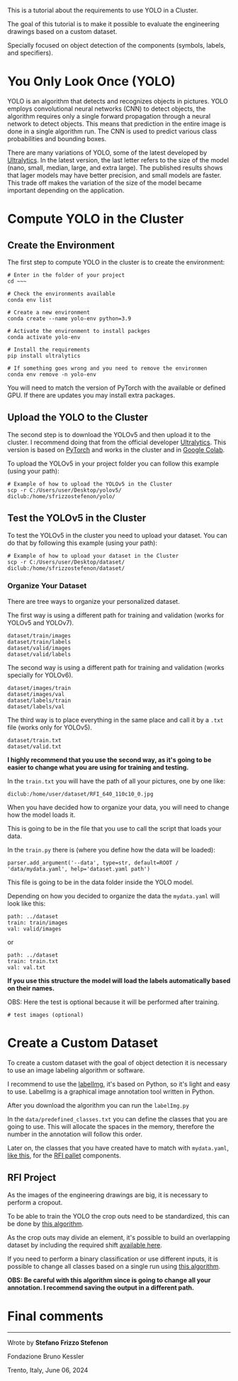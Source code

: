 This is a tutorial about the requirements to use YOLO in a Cluster.

The goal of this tutorial is to make it possible to evaluate the engineering drawings based on a custom dataset.

Specially focused on object detection of the components (symbols, labels, and specifiers).

# You Only Look Once (YOLO)

YOLO is an algorithm that detects and recognizes objects in pictures. YOLO employs convolutional neural networks (CNN) to detect objects, the algorithm requires only a single forward propagation through a neural network to detect objects. This means that prediction in the entire image is done in a single algorithm run. The CNN is used to predict various class probabilities and bounding boxes.

There are many variations of YOLO, some of the latest developed by [Ultralytics](https://github.com/ultralytics/ultralytics). In the latest version, the last letter refers to the size of the model (nano, small, median, large, and extra large). The published results shows that lager models may have better precision, and small models are faster. This trade off makes the variation of the size of the model became important depending on the application.

# Compute YOLO in the Cluster

## Create the Environment

The first step to compute YOLO in the cluster is to create the environment:

```
# Enter in the folder of your project
cd ~~~ 

# Check the environments available
conda env list

# Create a new environment
conda create --name yolo-env python=3.9

# Activate the environment to install packges
conda activate yolo-env

# Install the requirements
pip install ultralytics

# If something goes wrong and you need to remove the environmen
conda env remove -n yolo-env
```

You will need to match the version of PyTorch with the available or defined GPU. 
If there are updates you may install extra packages.

## Upload the YOLO to the Cluster

The second step is to download the YOLOv5 and then upload it to the cluster.
I recommend doing that from the official developer [Ultralytics](https://github.com/ultralytics/yolov5/). 
This version is based on [PyTorch](https://pytorch.org/) and works in the cluster and in [Google Colab](https://colab.research.google.com/github/ultralytics/yolov5/blob/master/tutorial.ipynb).

To upload the YOLOv5 in your project folder you can follow this example (using your path):
```
# Example of how to upload the YOLOv5 in the Cluster
scp -r C:/Users/user/Desktop/yolov5/ diclub:/home/sfrizzostefenon/yolo/
```

## Test the YOLOv5 in the Cluster

To test the YOLOv5 in the cluster you need to upload your dataset.
You can do that by following this example (using your path):
```
# Example of how to upload your dataset in the Cluster
scp -r C:/Users/user/Desktop/dataset/ diclub:/home/sfrizzostefenon/dataset/
```

### Organize Your Dataset

There are tree ways to organize your personalized dataset.

The first way is using a different path for training and validation (works for YOLOv5 and YOLOv7).
```    
dataset/train/images
dataset/train/labels
dataset/valid/images
dataset/valid/labels
```

The second way is using a different path for training and validation (works specially for YOLOv6).
```    
dataset/images/train
dataset/images/val
dataset/labels/train
dataset/labels/val
```

The third way is to place everything in the same place and call it by a `.txt` file (works only for YOLOv5).
```
dataset/train.txt
dataset/valid.txt
```

**I highly recommend that you use the second way, as it's going to be easier to change what you are using for training and testing.**

In the `train.txt` you will have the path of all your pictures, one by one like:
```
diclub:/home/user/dataset/RFI_640_110c10_0.jpg
```

When you have decided how to organize your data, you will need to change how the model loads it.

This is going to be in the file that you use to call the script that loads your data.

In the `train.py` there is (where you define how the data will be loaded):
```
parser.add_argument('--data', type=str, default=ROOT / 'data/mydata.yaml', help='dataset.yaml path') 
```

This file is going to be in the data folder inside the YOLO model.

Depending on how you decided to organize the data the `mydata.yaml` will look like this:
```
path: ../dataset
train: train/images
val: valid/images
```
or
```
path: ../dataset
train: train.txt
val: val.txt
```

**If you use this structure the model will load the labels automatically based on their names.**

OBS: Here the test is optional because it will be performed after training.
```
# test images (optional)
```

# Create a Custom Dataset

To create a custom dataset with the goal of object detection it is necessary to use an image labeling algorithm or software.

I recommend to use the [labelImg](https://github.com/heartexlabs/labelImg), it's based on Python, so it's light and easy to use.
LabelImg is a graphical image annotation tool written in Python.

After you download the algorithm you can run the `labelImg.py`

In the `data/predefined_classes.txt` you can define the classes that you are going to use. 
This will allocate the spaces in the memory, therefore the number in the annotation will follow this order.

Later on, the classes that you have created have to match with `mydata.yaml`, [like this](https://gitlab.fbk.eu/dsip/dsip_dlresearch/rfi_acc/-/blob/main/Algorithms/YOLO/Setup%20for%20the%20Cluster/rfi_my.yaml), for the [RFI pallet](https://gitlab.fbk.eu/dsip/dsip_dlresearch/rfi_acc/-/blob/main/Extra%20Information/Componenti_RFI.xlsx) components.

## RFI Project

As the images of the engineering drawings are big, it is necessary to perform a cropout.

To be able to train the YOLO the crop outs need to be standardized, this can be done by [this algorithm](https://gitlab.fbk.eu/dsip/dsip_dlresearch/rfi_acc/-/blob/main/Algorithms/Build%20Dataset/Slide_Window_Crop_Out.py).

As the crop outs may divide an element, it's possible to build an overlapping dataset by including the required shift [available here](https://gitlab.fbk.eu/dsip/dsip_dlresearch/rfi_acc/-/blob/main/Algorithms/Build%20Dataset/Slide_Window_Crop_Out.py).

If you need to perform a binary classification or use different inputs, it is possible to change all classes based on a single run using [this algorithm](https://gitlab.fbk.eu/dsip/dsip_dlresearch/rfi_acc/-/blob/main/Algorithms/Build%20Dataset/Change_the_Classes_for_the_Input_of_YOLO.py).

**OBS: Be careful with this algorithm since is going to change all your annotation. I recommend saving the output in a different path.**

# Final comments



---

Wrote by **Stefano Frizzo Stefenon**

Fondazione Bruno Kessler

Trento, Italy, June 06, 2024
